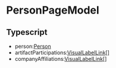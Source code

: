 # PersonPageModel
## Typescript
- person:[Person](/Docs/src/app/models/Person.md)
- artifactParticipations:[VisualLabelLink[]](/Docs/src/app/models/VisualLabelLink.md)
- companyAffiliations:[VisualLabelLink[]](/Docs/src/app/models/VisualLabelLink.md)